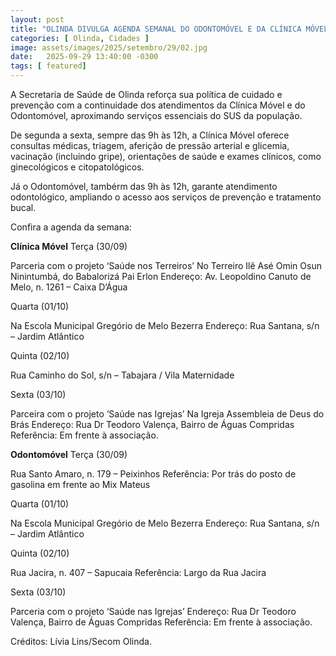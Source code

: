 ```yaml
---
layout: post
title: "OLINDA DIVULGA AGENDA SEMANAL DO ODONTOMÓVEL E DA CLÍNICA MÓVEL"
categories: [ Olinda, Cidades ]
image: assets/images/2025/setembro/29/02.jpg
date:   2025-09-29 13:40:00 -0300
tags: [ featured]
---
```

A Secretaria de Saúde de Olinda reforça sua política de cuidado e prevenção com a continuidade dos atendimentos da Clínica Móvel e do Odontomóvel, aproximando serviços essenciais do SUS da população.

De segunda a sexta, sempre das 9h às 12h, a Clínica Móvel oferece consultas médicas, triagem, aferição de pressão arterial e glicemia, vacinação (incluindo gripe), orientações de saúde e exames clínicos, como ginecológicos e citopatológicos.

Já o Odontomóvel, tambérm das 9h às 12h, garante atendimento odontológico, ampliando o acesso aos serviços de prevenção e tratamento bucal.

Confira a agenda da semana:

**Clínica Móvel**
Terça (30/09)

Parceria com o projeto ‘Saúde nos Terreiros’
No Terreiro Ilê Asé Omin Osun Ninintumbá, do Babalorizá Pai Erlon
Endereço: Av. Leopoldino Canuto de Melo, n. 1261 – Caixa D’Água

Quarta (01/10)

Na Escola Municipal Gregório de Melo Bezerra
Endereço: Rua Santana, s/n – Jardim Atlântico

Quinta (02/10)

Rua Caminho do Sol, s/n – Tabajara / Vila Maternidade

Sexta (03/10)

Parceira com o projeto ‘Saúde nas Igrejas’
Na Igreja Assembleia de Deus do Brás
Endereço: Rua Dr Teodoro Valença, Bairro de Águas Compridas
Referência: Em frente à associação. 

**Odontomóvel**
Terça (30/09)

 Rua Santo Amaro, n. 179 – Peixinhos
 Referência: Por trás do posto de gasolina em frente ao Mix Mateus

Quarta (01/10)

Na Escola Municipal Gregório de Melo Bezerra
Endereço: Rua Santana, s/n – Jardim Atlântico

Quinta (02/10)

Rua Jacira, n. 407 – Sapucaia
Referência: Largo da Rua Jacira

Sexta (03/10)

Parceria com o projeto ‘Saúde nas Igrejas’
Endereço: Rua Dr Teodoro Valença, Bairro de Águas Compridas
Referência: Em frente à associação. 

Créditos: Lívia Lins/Secom Olinda.
